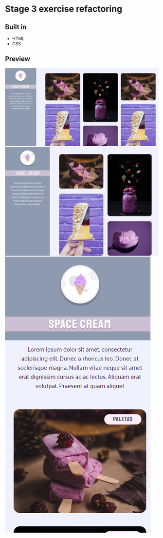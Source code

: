 <h1>Stage 3 exercise refactoring</h1>

## Built in

- HTML
- CSS

## Preview

<img src="/nvl8/projeto1/imgs/Page1.png" alt="Preview"/>
<img src="/nvl8/projeto1/imgs/Page2.png" alt="Preview"/>
<img src="/nvl8/projeto1/imgs/Page3.png" alt="Preview"/>
